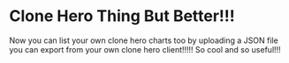 # Clone Hero Thing But Better!!!

Now you can list your own clone hero charts too by uploading a JSON file you can export from your own clone hero client!!!!! So cool and so useful!!!